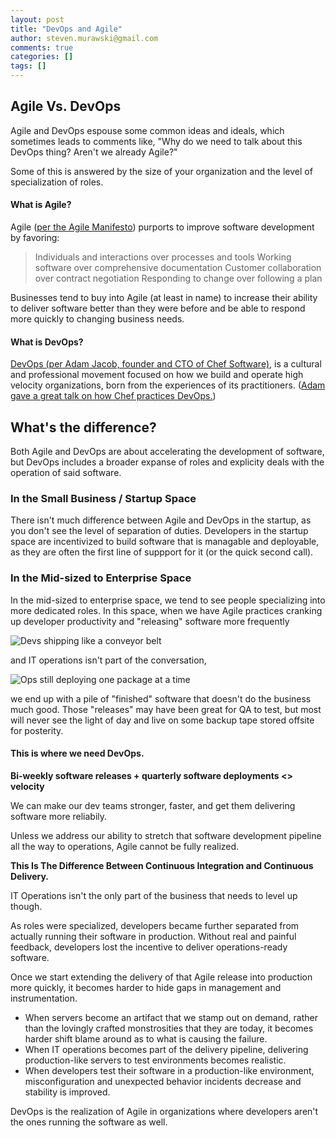 ```yaml
---
layout: post
title: "DevOps and Agile"
author: steven.murawski@gmail.com
comments: true
categories: []
tags: []
---
```


## Agile Vs. DevOps

Agile and DevOps espouse some common ideas and ideals, which sometimes leads to comments like, "Why do we need to talk about this DevOps thing? Aren't we already Agile?"

Some of this is answered by the size of your organization and the level of specialization of roles.

#### What is Agile?

Agile ([per the Agile Manifesto](http://agilemanifesto.org/)) purports to improve software development by favoring:

> Individuals and interactions over processes and tools
> Working software over comprehensive documentation
> Customer collaboration over contract negotiation
> Responding to change over following a plan

Businesses tend to buy into Agile (at least in name) to increase their ability to deliver software better than they were before and be able to respond more quickly to changing business needs.

#### What is DevOps?

[DevOps (per Adam Jacob, founder and CTO of Chef Software)](https://github.com/chef/devops-kungfu#what-is-devops), is a cultural and professional movement focused on how we build and operate high velocity organizations, born from the experiences of its practitioners. ([Adam gave a great talk on how Chef practices DevOps.](https://www.youtube.com/watch?v=_DEToXsgrPc))


## What's the difference?

Both Agile and DevOps are about accelerating the development of software, but DevOps includes a broader expanse of roles and explicity deals with the operation of said software.

### In the Small Business / Startup Space

There isn't much difference between Agile and DevOps in the startup, as you don't see the level of separation of duties.  Developers in the startup space are incentivized to build software that is managable and deployable, as they are often the first line of suppport for it (or the quick second call).

### In the Mid-sized to Enterprise Space

In the mid-sized to enterprise space, we tend to see people specializing into more dedicated roles.
In this space, when we have Agile practices cranking up developer productivity and "releasing" software more frequently

![Devs shipping like a conveyor belt](https://stevenmurawski.com/talks/DevOps-Images/conveyor_belt.gif "Devs Be Like")

and IT operations isn't part of the conversation,

![Ops still deploying one package at a time](https://stevenmurawski.com/talks/DevOps-Images/ops_deploy_package.gif "Ops Be Like")

we end up with a pile of "finished" software that doesn't do the business much good.  Those "releases" may have been great for QA to test, but most will never see the light of day and live on some backup tape stored offsite for posterity.



#### This is where we need DevOps.

**Bi-weekly software releases + quarterly software deployments <> velocity**

We can make our dev teams stronger, faster, and get them delivering software more reliabily.

Unless we address our ability to stretch that software development pipeline all the way to operations, Agile cannot be fully realized.

**This Is The Difference Between Continuous Integration and Continuous Delivery.**

IT Operations isn't the only part of the business that needs to level up though.

As roles were specialized, developers became further separated from actually running their software in production.  Without real and painful feedback, developers lost the incentive to deliver operations-ready software.

Once we start extending the delivery of that Agile release into production more quickly, it becomes harder to hide gaps in management and instrumentation.

* When servers become an artifact that we stamp out on demand, rather than the lovingly crafted monstrosities that they are today, it becomes harder shift blame around as to what is causing the failure.
* When IT operations becomes part of the delivery pipeline, delivering production-like servers to test environments becomes realistic.
* When developers test their software in a production-like environment, misconfiguration and unexpected behavior incidents decrease and stability is improved.

DevOps is the realization of Agile in organizations where developers aren't the ones running the software as well. 